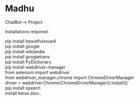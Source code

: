 # Madhu
ChatBot--> Project

Installations required:

pip install beautifulsoup4                                                                                                                 
pip install google                                                                                                                
pip install wikipedia                                                                                                                
pip install googletrans                                                                                                                
pip install PyDictionary                                                                                                                
pip install webdriver-manager                                                                                                             
from selenium import webdriver                                                                                                             
from webdriver_manager.chrome import ChromeDriverManager                                                                                   
driver = webdriver.Chrome(ChromeDriverManager().install())                                                                                 
pip install speech                                                                                                                
install keras also..                                                                                                                
 

